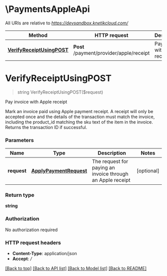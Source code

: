 # \PaymentsAppleApi

All URIs are relative to *https://devsandbox.knetikcloud.com/*

Method | HTTP request | Description
------------- | ------------- | -------------
[**VerifyReceiptUsingPOST**](PaymentsAppleApi.md#VerifyReceiptUsingPOST) | **Post** /payment/provider/apple/receipt | Pay invoice with Apple receipt


# **VerifyReceiptUsingPOST**
> string VerifyReceiptUsingPOST($request)

Pay invoice with Apple receipt

Mark an invoice paid using Apple payment receipt. A receipt will only be accepted once and the details of the transaction must match the invoice, including the product_id matching the sku text of the item in the invoice. Returns the transaction ID if successful.


### Parameters

Name | Type | Description  | Notes
------------- | ------------- | ------------- | -------------
 **request** | [**ApplyPaymentRequest**](ApplyPaymentRequest.md)| The request for paying an invoice through an Apple receipt | [optional] 

### Return type

**string**

### Authorization

No authorization required

### HTTP request headers

 - **Content-Type**: application/json
 - **Accept**: */*

[[Back to top]](#) [[Back to API list]](../README.md#documentation-for-api-endpoints) [[Back to Model list]](../README.md#documentation-for-models) [[Back to README]](../README.md)

